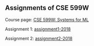 ## Assignments of CSE 599W

Course page: [CSE 599W: Systems for ML](http://dlsys.cs.washington.edu/)

Assignment 1: [assignment1-2018](https://github.com/Sanzo00/CSE-599W/tree/main/assignment1-2018)

Assignment 2: [assignment2-2018](https://github.com/Sanzo00/CSE-599W/tree/main/assignment2-2018)

